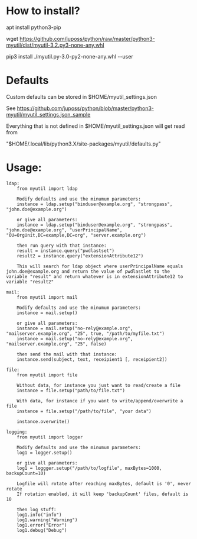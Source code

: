# How to install?

apt install python3-pip

wget https://github.com/juposs/python/raw/master/python3-myutil/dist/myutil-3.2.py3-none-any.whl

pip3 install ./myutil.py-3.0-py2-none-any.whl --user

# Defaults
Custom defaults can be stored in $HOME/myutil_settings.json

See https://github.com/juposs/python/blob/master/python3-myutil/myutil_settings.json_sample

Everything that is not defined in $HOME/myutil_settings.json will get read from

"$HOME/.local/lib/python3.X/site-packages/myutil/defaults.py"

# Usage:

    ldap:
        from myutil import ldap

        Modify defaults and use the minumum parameters:
        instance = ldap.setup("binduser@example.org", "strongpass", "john.doe@example.org")

        or give all parameters:
        instance = ldap.setup("binduser@example.org", "strongpass", "john.doe@example.org", "userPrincipalName", "OU=OrgUnit,DC=example,DC=org", "server.example.org")

        then run query with that instance:
        result = instance.query("pwdlastset")
        result2 = instance.query("extensionAttribute12")

        This will search for ldap object where userPrincipalName equals john.doe@example.org and return the value of pwdlastlet to the variable "result" and return whatever is in extensionAttribute12 to variable "result2"

    mail:
        from myutil import mail

        Modify defaults and use the minumum parameters:
        instance = mail.setup()

        or give all parameters:
        instance = mail.setup("no-rely@example.org", "mailserver.example.org", "25", true, "/path/to/myfile.txt")
        instance = mail.setup("no-rely@example.org", "mailserver.example.org", "25", false)

        then send the mail with that instance:
        instance.send(subject, text, receipient1 [, receipient2])

    file:
        from myutil import file

        Without data, for instance you just want to read/create a file
        instance = file.setup("path/to/file.txt")

        With data, for instance if you want to write/append/overwrite a file
        instance = file.setup("/path/to/file", "your data")

        instance.overwrite()

    logging:
        from myutil import logger

        Modify defaults and use the minumum parameters:
        log1 = logger.setup()

        or give all parameters:
        log1 = loggger.setup("/path/to/logfile", maxBytes=1000, backupCount=10)

        Logfile will rotate after reaching maxBytes, default is '0', never rotate
        If rotation enabled, it will keep 'backupCount' files, default is 10

        then log stuff:
        log1.info("info")
        log1.warning("Warning")
        log1.error("Error")
        log1.debug("Debug")
